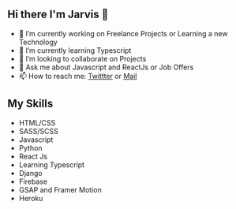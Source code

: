 ## Hi there I'm Jarvis 👋

<!--
**samuel-jarvis/samuel-jarvis** is a ✨ _special_ ✨ repository because its `README.md` (this file) appears on your GitHub profile.
-->

- 🔭 I’m currently working on Freelance Projects or Learning a new Technology
- 🌱 I’m currently learning Typescript
- 👯 I’m looking to collaborate on Projects 
- 💬 Ask me about Javascript and ReactJs or Job Offers
- 📫 How to reach me: [Twittter](https://twitter.com/SamJarvis244) or [Mail](mailto:samueladeyemi244@gmail.com)

## My Skills
* HTML/CSS
* SASS/SCSS
* Javascript
* Python
* React Js
* Learning Typescript
* Django
* Firebase
* GSAP and Framer Motion
* Heroku
